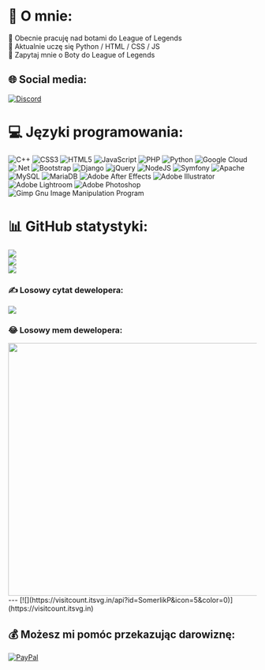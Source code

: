 <!-- https://gprm.itsvg.in/ -->

# 💫 O mnie:
🔭 Obecnie pracuję nad botami do League of Legends <br>
🌱 Aktualnie uczę się Python / HTML / CSS / JS <br>
💬 Zapytaj mnie o Boty do League of Legends



## 🌐 Social media:
[![Discord](https://img.shields.io/badge/Discord-%237289DA.svg?logo=discord&logoColor=white)](https://discord.gg/#7187) 



# 💻 Języki programowania:
![C++](https://img.shields.io/badge/c++-%2300599C.svg?style=for-the-badge&logo=c%2B%2B&logoColor=white) ![CSS3](https://img.shields.io/badge/css3-%231572B6.svg?style=for-the-badge&logo=css3&logoColor=white) ![HTML5](https://img.shields.io/badge/html5-%23E34F26.svg?style=for-the-badge&logo=html5&logoColor=white) ![JavaScript](https://img.shields.io/badge/javascript-%23323330.svg?style=for-the-badge&logo=javascript&logoColor=%23F7DF1E) ![PHP](https://img.shields.io/badge/php-%23777BB4.svg?style=for-the-badge&logo=php&logoColor=white) ![Python](https://img.shields.io/badge/python-3670A0?style=for-the-badge&logo=python&logoColor=ffdd54) ![Google Cloud](https://img.shields.io/badge/Google%20Cloud-%234285F4.svg?style=for-the-badge&logo=google-cloud&logoColor=white) ![.Net](https://img.shields.io/badge/.NET-5C2D91?style=for-the-badge&logo=.net&logoColor=white) ![Bootstrap](https://img.shields.io/badge/bootstrap-%23563D7C.svg?style=for-the-badge&logo=bootstrap&logoColor=white) ![Django](https://img.shields.io/badge/django-%23092E20.svg?style=for-the-badge&logo=django&logoColor=white) ![jQuery](https://img.shields.io/badge/jquery-%230769AD.svg?style=for-the-badge&logo=jquery&logoColor=white) ![NodeJS](https://img.shields.io/badge/node.js-6DA55F?style=for-the-badge&logo=node.js&logoColor=white) ![Symfony](https://img.shields.io/badge/symfony-%23000000.svg?style=for-the-badge&logo=symfony&logoColor=white) ![Apache](https://img.shields.io/badge/apache-%23D42029.svg?style=for-the-badge&logo=apache&logoColor=white) ![MySQL](https://img.shields.io/badge/mysql-%2300f.svg?style=for-the-badge&logo=mysql&logoColor=white) ![MariaDB](https://img.shields.io/badge/MariaDB-003545?style=for-the-badge&logo=mariadb&logoColor=white) ![Adobe After Effects](https://img.shields.io/badge/Adobe%20After%20Effects-9999FF.svg?style=for-the-badge&logo=Adobe%20After%20Effects&logoColor=white) ![Adobe Illustrator](https://img.shields.io/badge/adobeillustrator-%23FF9A00.svg?style=for-the-badge&logo=adobeillustrator&logoColor=white) ![Adobe Lightroom](https://img.shields.io/badge/Adobe%20Lightroom-31A8FF.svg?style=for-the-badge&logo=Adobe%20Lightroom&logoColor=white) ![Adobe Photoshop](https://img.shields.io/badge/adobephotoshop-%2331A8FF.svg?style=for-the-badge&logo=adobephotoshop&logoColor=white) ![Gimp Gnu Image Manipulation Program](https://img.shields.io/badge/Gimp-657D8B?style=for-the-badge&logo=gimp&logoColor=FFFFFF)



# 📊 GitHub statystyki:
![](https://github-readme-stats.vercel.app/api?username=SomerlikP&theme=blue-green&hide_border=false&include_all_commits=true&count_private=true)<br/>
![](https://github-readme-streak-stats.herokuapp.com/?user=SomerlikP&theme=blue-green&hide_border=false)<br/>
![](https://github-readme-stats.vercel.app/api/top-langs/?username=SomerlikP&theme=blue-green&hide_border=false&include_all_commits=true&count_private=true&layout=compact)



### ✍️ Losowy cytat dewelopera:
![](https://quotes-github-readme.vercel.app/api?type=horizontal&theme=radical)



### 😂 Losowy mem dewelopera:
<img src="https://random-memer.herokuapp.com/" width="512px"/>
---
[![](https://visitcount.itsvg.in/api?id=SomerlikP&icon=5&color=0)](https://visitcount.itsvg.in)



## 💰 Możesz mi pomóc przekazując darowiznę:
[![PayPal](https://img.shields.io/badge/PayPal-00457C?style=for-the-badge&logo=paypal&logoColor=white)](https://paypal.me/test)
